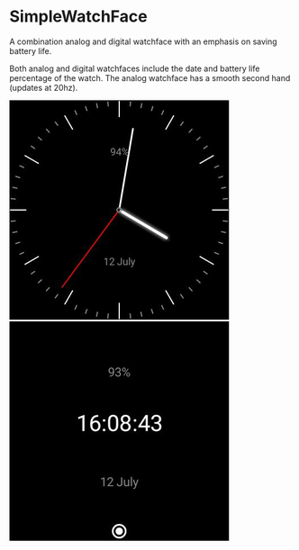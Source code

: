 # SimpleWatchFace

A combination analog and digital watchface with an emphasis on saving battery life.

Both analog and digital watchfaces include the date and battery life percentage of the watch.
The analog watchface has a smooth second hand (updates at 20hz).

![Image of the analog watchface](app/src/main/res/drawable-nodpi/preview_analog.jpg)
![Image of the digital watchface](app/src/main/res/drawable-nodpi/preview_digital.jpg)